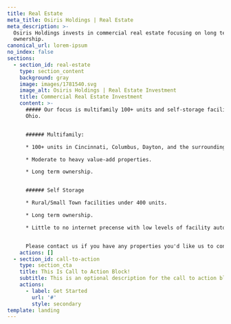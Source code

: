 ```yaml
---
title: Real Estate
meta_title: Osiris Holdings | Real Estate
meta_description: >-
  Osiris Holdings invests in commercial real estate focusing on long term
  ownership.
canonical_url: lorem-ipsum
no_index: false
sections:
  - section_id: real-estate
    type: section_content
    background: gray
    image: images/1781540.svg
    image_alt: Osiris Holdings | Real Estate Investment
    title: Commercial Real Estate Investment
    content: >-
      ##### Our focus is multifamily 100+ units and self-storage facilities in
      Ohio. 


      ###### Multifamily:

      * 100+ units in Cincinnati, Columbus, Dayton, and the surrounding areas. 

      * Moderate to heavy value-add properties. 

      * Long term ownership. 


      ###### Self Storage

      * Rural/Small Town facilities under 400 units.

      * Long term ownership.

      * Little to no internet precense with low levels of facility automation.


      Please contact us if you have any properties you'd like us to consider.
    actions: []
  - section_id: call-to-action
    type: section_cta
    title: This Is Call to Action Block!
    subtitle: This is an optional description for the call to action block.
    actions:
      - label: Get Started
        url: '#'
        style: secondary
template: landing
---
```

